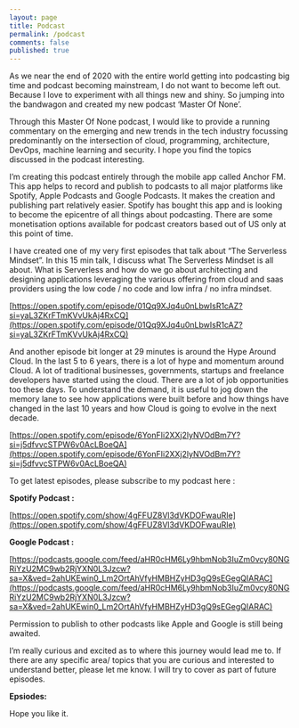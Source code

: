 ```yaml
---
layout: page
title: Podcast
permalink: /podcast
comments: false
published: true
---
```

As we near the end of 2020 with the entire world getting into podcasting big time and podcast becoming mainstream, I do not want to become left out. Because I love to experiment with all things new and shiny. So jumping into the bandwagon and created my new podcast ‘Master Of None’.

Through this Master Of None podcast, I would like to provide a running commentary on the emerging and new trends in the tech industry focussing predominantly on the intersection of cloud, programming, architecture, DevOps, machine learning and security. I hope you find the topics discussed in the podcast interesting.

I’m creating this podcast entirely through the mobile app called Anchor FM. This app helps to record and publish to podcasts to all major platforms like Spotify, Apple Podcasts and Google Podcasts. It makes the creation and publishing part relatively easier. Spotify has bought this app and is looking to become the epicentre of all things about podcasting. There are some monetisation options available for podcast creators based out of US only at this point of time.

I have created one of my very first episodes that talk about “The Serverless Mindset”. In this 15 min talk, I discuss what The Serverless Mindset is all about. What is Serverless and how do we go about architecting and designing applications leveraging the various offering from cloud and saas providers using the low code / no code and low infra / no infra mindset.

[https://open.spotify.com/episode/01Qq9XJq4u0nLbwIsR1cAZ?si=yaL3ZKrFTmKVvUkAj4RxCQ](https://open.spotify.com/episode/01Qq9XJq4u0nLbwIsR1cAZ?si=yaL3ZKrFTmKVvUkAj4RxCQ)

And another episode bit longer at 29 minutes is around the Hype Around Cloud. In the last 5 to 6 years, there is a lot of hype and momentum around Cloud. A lot of traditional businesses, governments, startups and freelance developers have started using the cloud. There are a lot of job opportunities too these days. To understand the demand, it is useful to jog down the memory lane to see how applications were built before and how things have changed in the last 10 years and how Cloud is going to evolve in the next decade.

[https://open.spotify.com/episode/6YonFIi2XXj2lyNVOdBm7Y?si=j5dfvvcSTPW6v0AcLBoeQA](https://open.spotify.com/episode/6YonFIi2XXj2lyNVOdBm7Y?si=j5dfvvcSTPW6v0AcLBoeQA)

To get latest episodes, please subscribe to my podcast here :

**Spotify Podcast :**

[https://open.spotify.com/show/4gFFUZ8Vl3dVKDOFwauRIe](https://open.spotify.com/show/4gFFUZ8Vl3dVKDOFwauRIe)

**Google Podcast :**

[https://podcasts.google.com/feed/aHR0cHM6Ly9hbmNob3IuZm0vcy80NGRiYzU2MC9wb2RjYXN0L3Jzcw?sa=X&ved=2ahUKEwin0_Lm2OrtAhVfyHMBHZyHD3gQ9sEGegQIARAC](https://podcasts.google.com/feed/aHR0cHM6Ly9hbmNob3IuZm0vcy80NGRiYzU2MC9wb2RjYXN0L3Jzcw?sa=X&ved=2ahUKEwin0_Lm2OrtAhVfyHMBHZyHD3gQ9sEGegQIARAC)

Permission to publish to other podcasts like Apple and Google is still being awaited.

I’m really curious and excited as to where this journey would lead me to. If there are any specific area/ topics that you are curious and interested to understand better, please let me know. I will try to cover as part of future episodes.

**Epsiodes:** 

Hope you like it.
